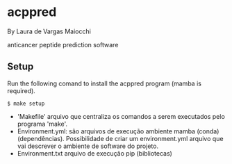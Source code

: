 # acppred

By Laura de Vargas Maiocchi

anticancer peptide prediction software

## Setup

Run the following comand to install the acppred program (mamba is required).

```
$ make setup
```

- 'Makefile' arquivo que centraliza os comandos a serem executados pelo programa 'make'.
- Environment.yml: são arquivos de execução ambiente mamba (conda) (dependências). Possibilidade de criar um environment.yml arquivo que vai descrever o ambiente de software do projeto. 
- Environment.txt arquivo de execução pip (bibliotecas)